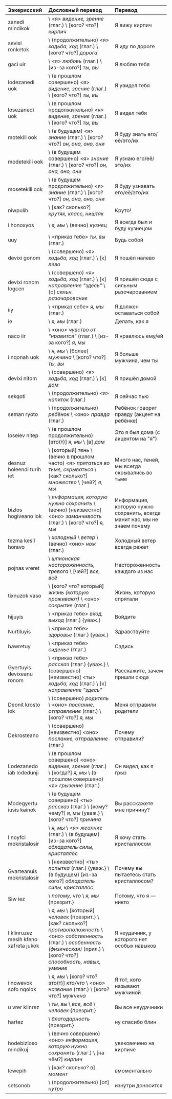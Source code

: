 
| Зэкерисский                           | Дословный перевод                                                                                                                                                                                 | Перевод                                                                   |
| :------------------------------------ | :------------------------------------------------------------------------------------------------------------------------------------------------------------------------------------------------ | :------------------------------------------------------------------------ |
| zanedi mindikok                       | \ <я> *видение, зрение* (глаг.) \ [кого? что?] *кирпич*                                                                                                                                           | Я вижу кирпич                                                             |
| sevixi ronketok                       | \ (продолжительно) <я> *ходьба, ход* (глаг.) \ [кого? что?] *дорога*                                                                                                                              | Я иду по дороге                                                           |
| gaci uir                              | \ <я> *любовь* (глаг.) \ [из-за кого?] *ты, вы*                                                                                                                                                   | Я люблю тебя                                                              |
| lodezanedi uok                        | \ (в прошлом совершено) <я> *видение, зрение* (глаг.) \ [кого? что?] *ты, вы*                                                                                                                     | Я увидел тебя                                                             |
| losezanedi uok                        | \ (в прошлом продолжительно) <я> *видение, зрение* (глаг.) \ [кого? что?] *ты, вы*                                                                                                                | Я видел тебя                                                              |
| motekili ook                          | \ (в будущем) <я> *знание* (глаг.) \ [кого? что?] *он, она, оно, они*                                                                                                                             | Я буду знать его/её/это/их                                                |
| modetekili ook                        | \ (в будущем совершено) <я> *знание* (глаг.) \ [кого? что?] *он, она, оно, они*                                                                                                                   | Я узнаю его/её/это/их                                                     |
| mosetekili ook                        | \ (в будущем продолжительно) <я> *знание* (глаг.) \ [кого? что?] *он, она, оно, они*                                                                                                              | Я буду узнавать его/её/это/их                                             |
| niwpulih                              | \ [как? сколько?] *крутяк, класс, ништяк*                                                                                                                                                         | Круто!                                                                    |
| i honoxyos                            | \ *я, мы* \ (вечно) *кузнец*                                                                                                                                                                      | Я всегда был и буду кузнецом                                              |
| uuy                                   | \ <приказ тебе> *ты, вы* (глаг.)                                                                                                                                                                  | Будь собой                                                                |
| devixi gonom                          | \ (совершено) <я> *ходьба, ход* (глаг.) \ [к] *лево*                                                                                                                                              | Я пошёл налево                                                            |
| devixi ronom logcen                   | \ (совершено) <я> *ходьба, ход* (глаг.) \ [к] *направление "здесь"* \ [с] *сильн. разочарование*                                                                                                  | Я пришёл сюда с сильным разочарованием                                    |
| iiy                                   | \ <приказ себе> *я, мы* (глаг.)                                                                                                                                                                   | Я должен оставаться собой                                                 |
| ie                                    | \ *я, мы* (глаг.)                                                                                                                                                                                 | Делать, как я                                                             |
| naco iir                              | \ <оно> *чувство от "нравится"* (глаг.) \ [из-за кого?] *я, мы*                                                                                                                                   | Я нравлюсь ему/ей                                                         |
| i nqonah uok                          | \ *я, мы* \ [более] *мужчина* \ [кого? что?] *ты, вы*                                                                                                                                             | Я больше мужчина, чем ты                                                  |
| devixi nitom                          | \ (совершено) <я> *ходьба, ход* (глаг.) \ [к] *дом*                                                                                                                                               | Я пришёл домой                                                            |
| sekqoti                               | \ (продолжительно) <я> *напиток* (глаг.)                                                                                                                                                          | Я сейчас пью                                                              |
| seman ryoto                           | \ (продолжительно) *ребёнок* \ <оно> *правда* (глаг.)                                                                                                                                             | Ребёнок говорит правду (акцент на ребёнке)                                |
| loseiev nitep                         | \ (в прошлом продолжительно) [это(т)] *я, мы* \ [в] *дом*                                                                                                                                         | Это я был дома (с акцентом на "я")                                        |
| desnuz holeendi turih iet             | \ [который] *тень* \ (вечно в прошлом часто) <я> *прятаться во тьме, скрываться* \ [как? сколько?] *множество* \ [чей?] *я, мы*                                                                   | Много нас, теней, мы всегда скрывались во тьме                            |
| bizlos hogiveano iok                  | \ *информация, которую нужно сохранить* \ (вечно) [неизвестно] <оно> *заманчивость* (глаг.) \ [кого? что?] *я, мы*                                                                                | Информация, которую нужно сохранить, всегда манит нас, мы не знаем почему |
| tezma kesil horavo                    | \ *холодный* \ *ветер* \ (вечно) <оно> *нож* (глаг.)                                                                                                                                              | Холодный ветер всегда режет                                               |
| pojnas vreret                         | \ *шпионская настороженность, тревога* \ [чей?] *все, всё*                                                                                                                                        | Настороженность каждого из нас                                            |
| tixnuzok vaso                         | \ [кого? что? который] *жизнь (которую проживают)* \ <оно> *сокрытие* (глаг.)                                                                                                                     | Жизнь, которую спрятали                                                   |
| hijuyis                               | \ <приказ тебе> *вход, выход* (глаг.) {уваж.}                                                                                                                                                     | Войдите                                                                   |
| Nurtiluyis                            | \ <приказ тебе> *здоровье* (глаг.) {уваж.}                                                                                                                                                        | Здравствуйте                                                              |
| bawretuy                              | \ <приказ тебе> *сиденье* (глаг.)                                                                                                                                                                 | Садись                                                                    |
| Gyertuyis devixeanu ronom             | \ <приказ тебе> *рассказ* (глаг.) {уваж.} \ (совершено) [неизвестно] <ты> *ходьба, ход* (глаг.) \ [к] *направление "здесь"*                                                                       | Расскажите, зачем пришли сюда                                             |
| Deonit krosto iok                     | \ (совершено) *родитель* \ <оно> *послание, отправление* (глаг.) \ [кого? что?] *я, мы*                                                                                                           | Меня отправили родители                                                   |
| Dekrosteano                           | \ (совершено) [неизвестно] <оно> *послание, отправление* (глаг.)                                                                                                                                  | Почему отправили?                                                         |
| Lodezanedo iab lodedunji              | \ (в прошлом совершено) <оно> *видение, зрение* (глаг.) \ [когда?] *я, мы* \ (в прошлом совершено) <я> *грызение* (глаг.)                                                                         | Он видел, как я грыз                                                      |
| Modegyertu iusis kainok               | \ (в будущем совершено) <ты> *рассказ* (глаг.) \ [кому? чему?] *я, мы* {уваж.} \ [кого? что?] *причина*                                                                                           | Вы расскажете мне причину?                                                |
| I noyfci mokristalosir                | \ *я, мы* \ <я> *жеалние* (глаг.) \ (в будущем) [из-за кого?] *обладатель силы, кристаллос*                                                                                                       | Я хочу стать кристаллосом                                                 |
| Gvarteanuis mokristalosir             | \ [неизвестно] <ты> *попытка* (глаг.) {уваж.} \ (в будущем) [из-за кого?] *обладатель силы, кристаллос*                                                                                           | Почему вы пытаетесь стать кристаллосом?                                   |
| Siw iez                               | \ *потому, что* \ *я, мы* {презрит.}                                                                                                                                                              | Потому, что я — никто                                                     |
| I klinruzez mesih kfeno xafreta jukok | \ *я, мы* \ [который] *человек* {презрит.} \ [как? сколько?] *противоположность* \ <оно> *собственность* (глаг.) \ *особенность (физическая)* (прил.) \ [кого? что?] *способность, навык, умение* | Я неудачник, у которого нет особых навыков                                |
| i nowevok sofo nqolok                 | \ *я, мы* \ [кого? что? это(т)] *кто/что* \ <оно> *название* (глаг.) \ [кого? что?] *мужчина*                                                                                                     | Я тот, кого называют мужчиной                                             |
| u vrer klinrez                        | \ *ты, вы* \ *все, всё* \ *человек* {презрит.}                                                                                                                                                    | Вы все неудачники                                                         |
| hartez                                | \ *благодарность* {презрит.}                                                                                                                                                                      | ну спасибо блин                                                           |
| hodebizloso mindikuj                  | \ (вечно совершено) <оно> *информация, которую нужно сохранить* (глаг.) \ [на чём?] *кирпич*                                                                                                      | увековечено на кирпиче                                                    |
| lewepih | \ [как? сколько? в] *момент*  | вмоментально |
| setsonob | \ (продолжительно) [от] *нутро*  | изнутри доносится |
